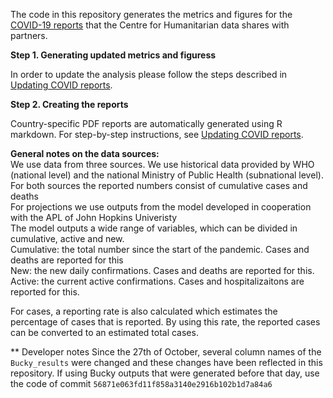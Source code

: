 The code in this repository generates the metrics and figures for the [COVID-19 reports](https://drive.google.com/drive/u/1/folders/16FR8owccpfIm-tspdAa4YTEwPoZKHtvI) that the Centre for Humanitarian data shares with partners.

**Step 1. Generating updated metrics and figuress**

In order to update the analysis please follow the steps described in [Updating COVID reports](https://docs.google.com/document/d/172RZ29d9Uv3a-ohw6vIYqRA3QCG_1xCHlRC4r5H1B34/edit).

**Step 2. Creating the reports**

Country-specific PDF reports are automatically generated using R markdown. For step-by-step instructions, see [Updating COVID reports](https://docs.google.com/document/d/172RZ29d9Uv3a-ohw6vIYqRA3QCG_1xCHlRC4r5H1B34/edit).

**General notes on the data sources:**  
We use data from three sources. We use historical data provided by WHO (national level) and the national Ministry of Public Health (subnational level). For both sources the reported numbers consist of cumulative cases and deaths  
For projections we use outputs from the model developed in cooperation with the APL of John Hopkins Univeristy  
The model outputs a wide range of variables, which can be divided in cumulative, active and new.   
Cumulative: the total number since the start of the pandemic. Cases and deaths are reported for this  
New: the new daily confirmations. Cases and deaths are reported for this.   
Active: the current active confirmations. Cases and hospitalizaitons are reported for this.   

For cases, a reporting rate is also calculated which estimates the percentage of cases that is reported. By using this rate, the reported cases can be converted to an estimated total cases.   


** Developer notes
Since the 27th of October, several column names of the `Bucky_results` were changed and these changes have been reflected in this repository. If using Bucky outputs that were generated before that day, use the code of commit `56871e063fd11f858a3140e2916b102b1d7a84a6` 
